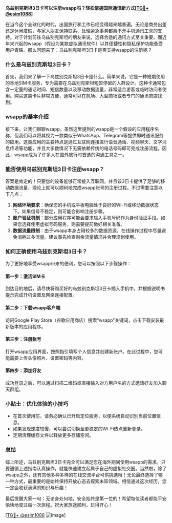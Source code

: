 **乌兹别克斯坦3日卡可以注册wsapp吗？轻松掌握国际通讯新方式[[TG💪+ @esim1088](https://t.me/s/esim1088)]**

在当今这个全球化的时代，出国旅行和工作已经变得越来越普遍。无论是商务出差还是休闲度假，与家人朋友保持联系、处理紧急事务都离不开手机通讯工具的支持。对于计划前往乌兹别克斯坦的朋友来说，选择合适的通讯方式至关重要。而近年来兴起的wsapp（假设为某款虚拟通讯软件）以其便捷性和隐私保护功能备受用户青睐。那么问题来了：乌兹别克斯坦3日卡是否支持wsapp的注册呢？

### 什么是乌兹别克斯坦3日卡？

首先，我们来了解一下乌兹别克斯坦3日卡是什么。简单来说，它是一种短期使用的本地SIM卡服务，专为需要在乌兹别克斯坦短暂停留的人群设计。这种卡通常包含一定量的通话时间、短信数量以及移动数据流量，非常适合游客或临时访问者使用。购买这类卡片非常方便，通常可以在机场、大型商场或者专门的通讯商店找到。

### wsapp的基本介绍

接下来，让我们聊聊wsapp。虽然这里提到的wsapp是一个假设的应用程序名称，但我们可以将其视为一款类似于WhatsApp、Telegram等提供即时通讯服务的应用。这类应用的主要特点是通过互联网连接进行语音通话、视频聊天、文字消息传递等功能，并且大多数情况下无需依赖传统的电话号码即可完成注册流程。因此，wsapp成为了许多人在国外旅行时首选的沟通工具之一。

### 能否使用乌兹别克斯坦3日卡注册wsapp？

答案是肯定的！只要您的设备能够正常接入互联网，并且该3日卡提供了足够的移动数据流量，理论上就可以顺利地完成wsapp账号的注册过程。不过需要注意以下几点：

1. **网络环境要求**：确保您的手机或平板电脑处于良好的Wi-Fi或移动数据状态下。如果信号不稳定，则可能会影响注册步骤。
2. **账户验证机制**：部分应用程序可能会要求输入手机号码作为身份验证手段。如果您选择使用虚拟号码服务，则需要提前做好相关准备。
3. **数据流量限制**：由于wsapp本身占用较多的数据资源，在线操作过程中尽量避免消耗过多流量。建议事先检查剩余流量情况并合理规划使用。

### 如何正确使用乌兹别克斯坦3日卡？

为了更好地享受wsapp带来的便利，您可以按照以下步骤操作：

#### 第一步：激活SIM卡
到达目的地后，请尽快将购买好的乌兹别克斯坦3日卡插入手机中，并根据说明书提示完成开机设置及网络连接配置。

#### 第二步：下载wsapp客户端
访问Google Play Store（谷歌应用商店）搜索“wsapp”关键词，点击下载安装最新版本的应用程序。

#### 第三步：注册账号
打开wsapp应用界面，按照指引填写个人信息并创建新账户。在此过程中，您可能需要上传头像照片、设置密码等内容。

#### 第四步：添加好友
成功登录之后，可以通过扫描二维码或直接输入对方用户名的方式邀请好友加入聊天群组。

### 小贴士：优化体验的小技巧

- 在首次使用前，请务必确认已开启定位服务，以便系统自动识别当前位置信息。
- 如果发现速度较慢，可以尝试切换至更稳定的Wi-Fi热点重新登录。
- 定期清理缓存文件以释放更多存储空间。

### 总结

综上所述，乌兹别克斯坦3日卡完全可以满足您在海外期间使用wsapp的需求。只要遵循上述指南认真操作，就能快速建立起属于自己的虚拟社交圈。当然啦，除了wsapp之外，还有其他多种多样的在线交流平台可供挑选哦！无论最终选择了哪一种方式，最重要的是始终保持开放心态去探索未知领域。相信通过这次经历，您一定会收获满满的知识与乐趣！

最后提醒大家一句：无论身处何地，安全始终是第一位的！希望每位读者都能平安愉快地度过每一次旅程。祝大家旅途顺利，玩得开心！

[[TG💪+ @esim1088](https://t.me/s/esim1088) ![Image](https://i.postimg.cc/4NQfJmqS/Snipaste-2025-05-13-00-14-12.png)]